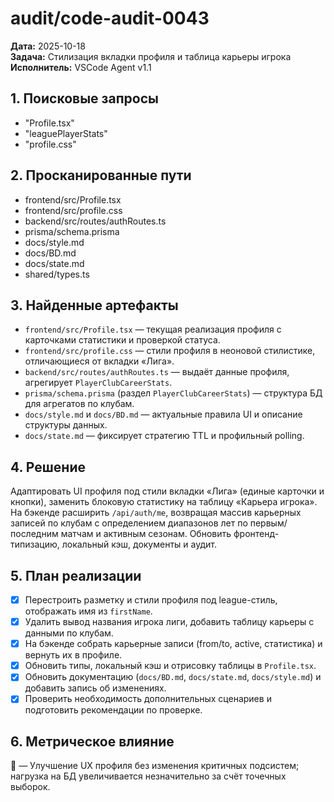 # audit/code-audit-0043

**Дата:** 2025-10-18  
**Задача:** Стилизация вкладки профиля и таблица карьеры игрока  
**Исполнитель:** VSCode Agent v1.1

## 1. Поисковые запросы
- "Profile.tsx"
- "leaguePlayerStats"
- "profile.css"

## 2. Просканированные пути
- frontend/src/Profile.tsx
- frontend/src/profile.css
- backend/src/routes/authRoutes.ts
- prisma/schema.prisma
- docs/style.md
- docs/BD.md
- docs/state.md
- shared/types.ts

## 3. Найденные артефакты
- `frontend/src/Profile.tsx` — текущая реализация профиля с карточками статистики и проверкой статуса.
- `frontend/src/profile.css` — стили профиля в неоновой стилистике, отличающиеся от вкладки «Лига».
- `backend/src/routes/authRoutes.ts` — выдаёт данные профиля, агрегирует `PlayerClubCareerStats`.
- `prisma/schema.prisma` (раздел `PlayerClubCareerStats`) — структура БД для агрегатов по клубам.
- `docs/style.md` и `docs/BD.md` — актуальные правила UI и описание структуры данных.
- `docs/state.md` — фиксирует стратегию TTL и профильный polling.

## 4. Решение
Адаптировать UI профиля под стили вкладки «Лига» (единые карточки и кнопки), заменить блоковую статистику на таблицу «Карьера игрока». На бэкенде расширить `/api/auth/me`, возвращая массив карьерных записей по клубам с определением диапазонов лет по первым/последним матчам и активным сезонам. Обновить фронтенд-типизацию, локальный кэш, документы и аудит.

## 5. План реализации
- [x] Перестроить разметку и стили профиля под league-стиль, отображать имя из `firstName`.
- [x] Удалить вывод названия игрока лиги, добавить таблицу карьеры с данными по клубам.
- [x] На бэкенде собрать карьерные записи (from/to, active, статистика) и вернуть их в профиле.
- [x] Обновить типы, локальный кэш и отрисовку таблицы в `Profile.tsx`.
- [x] Обновить документацию (`docs/BD.md`, `docs/state.md`, `docs/style.md`) и добавить запись об изменениях.
- [x] Проверить необходимость дополнительных сценариев и подготовить рекомендации по проверке.

## 6. Метрическое влияние
🔵 — Улучшение UX профиля без изменения критичных подсистем; нагрузка на БД увеличивается незначительно за счёт точечных выборок.
